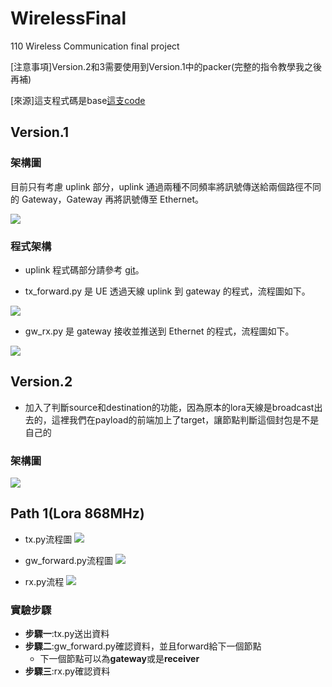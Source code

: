 # WirelessFinal
110 Wireless Communication final project

[注意事項]Version.2和3需要使用到Version.1中的packer(完整的指令教學我之後再補)

[來源]這支程式碼是base[這支code](https://github.com/raspberrypi-tw/lora-sx1276/)

## Version.1

### 架構圖
目前只有考慮 uplink 部分，uplink 通過兩種不同頻率將訊號傳送給兩個路徑不同的 Gateway，Gateway 再將訊號傳至 Ethernet。

![](https://i.imgur.com/wOfTD5s.png)

### 程式架構
* uplink 程式碼部分請參考 [git](https://github.com/raspberrypi-tw/lora-sx1276/tree/master/04-gateway)。

* tx_forward.py 是 UE 透過天線 uplink 到 gateway 的程式，流程圖如下。

![](https://i.imgur.com/dvcYkAv.png)

* gw_rx.py 是 gateway 接收並推送到 Ethernet 的程式，流程圖如下。

![](https://i.imgur.com/4ZYywN3.png)

## Version.2
* 加入了判斷source和destination的功能，因為原本的lora天線是broadcast出去的，這裡我們在payload的前端加上了target，讓節點判斷這個封包是不是自己的

### 架構圖

![](https://i.imgur.com/P0ggZqw.png)

## Path 1(Lora 868MHz)
* tx.py流程圖
![](https://i.imgur.com/qGCVgn6.png)

* gw_forward.py流程圖
![](https://i.imgur.com/ZISE1aj.png)

* rx.py流程
![](https://i.imgur.com/SSmqX8m.png)

### 實驗步驟
* **步驟一**:tx.py送出資料
* **步驟二**:gw_forward.py確認資料，並且forward給下一個節點
  * 下一個節點可以為**gateway**或是**receiver**
* **步驟三**:rx.py確認資料
